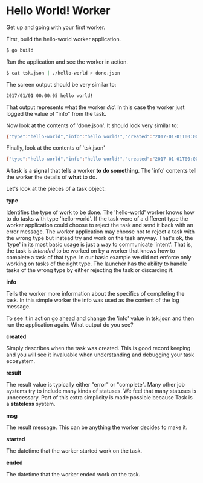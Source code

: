 # Hello World! Worker

Get up and going with your first worker.

First, build the hello-world worker application.

```bash
$ go build
```

Run the application and see the worker in action.

```bash
$ cat tsk.json | ./hello-world > done.json 
```

The screen output should be very similar to:

```bash
2017/01/01 00:00:05 hello world!
```

That output represents what the worker *did*. In this case the worker
just logged the value of "info" from the task.

Now look at the contents of 'done.json'. It should look very similar to:

```bash
{"type":"hello-world","info":"hello world!","created":"2017-01-01T00:00:01Z","result":"complete","msg":"task complete!","started":"2017-01-01T00:00:05Z","ended":"2017-01-01T00:00:06Z"}
```

Finally, look at the contents of 'tsk.json'

```bash
{"type":"hello-world","info":"hello world!","created":"2017-01-01T00:00:01Z"}
```

A task is a **signal** that tells a worker **to do something**. The 'info' contents tell 
the worker the details of **what** to do.

Let's look at the pieces of a task object:

**type** 

Identifies the type of work to be done. The 'hello-world' worker knows how to
do tasks with type 'hello-world'. If the task were of a different type the worker application
could choose to reject the task and send it back with an error message. The 
worker application may choose not to reject a task with the wrong type 
but instead try and work on the task anyway. That's ok, the 'type' in its
most basic usage is just a way to communicate 'intent'. That is, the task
is *intended* to be worked on by a worker that knows how to complete a task
of that type. In our basic example we did not enforce only working on tasks
of the right type. The launcher has the ability to handle tasks of the wrong
type by either rejecting the task or discarding it. 

**info**

Tells the worker more information about the specifics of completing the task. 
In this simple worker the info was used as the content of the log message. 

To see it in action go ahead and change the 'info' value in tsk.json and then
run the application again. What output do you see?

**created**

Simply describes when the task was created. This is good record keeping and
you will see it invaluable when understanding and debugging your task
ecosystem.

**result**

The result value is typically either "error" or "complete". Many other 
job systems try to include many kinds of statuses. We feel that many 
statuses is unnecessary. Part of this extra simplicity is made possible
because Task is a **stateless** system. 

**msg**

The result message. This can be anything the worker decides to make it. 

**started**

The datetime that the worker started work on the task.

**ended**

The datetime that the worker ended work on the task. 